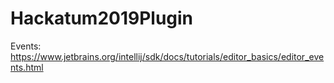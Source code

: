 # Hackatum2019Plugin


Events: https://www.jetbrains.org/intellij/sdk/docs/tutorials/editor_basics/editor_events.html
